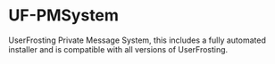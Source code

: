 UF-PMSystem
===========

UserFrosting Private Message System, this includes a fully automated installer and is compatible with all versions of UserFrosting.
